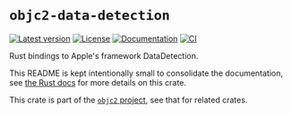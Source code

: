 # `objc2-data-detection`

[![Latest version](https://badgen.net/crates/v/objc2-data-detection)](https://crates.io/crates/objc2-data-detection)
[![License](https://badgen.net/badge/license/MIT/blue)](../LICENSE.txt)
[![Documentation](https://docs.rs/objc2-data-detection/badge.svg)](https://docs.rs/objc2-data-detection/)
[![CI](https://github.com/madsmtm/objc2/actions/workflows/ci.yml/badge.svg)](https://github.com/madsmtm/objc2/actions/workflows/ci.yml)

Rust bindings to Apple's framework DataDetection.

This README is kept intentionally small to consolidate the documentation, see
[the Rust docs](https://docs.rs/objc2-data-detection/) for more details on this crate.

This crate is part of the [`objc2` project](https://github.com/madsmtm/objc2),
see that for related crates.

